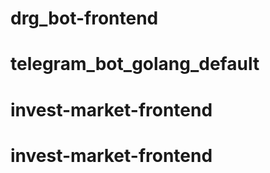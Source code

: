 # drg_bot-frontend

# telegram_bot_golang_default

# invest-market-frontend
# invest-market-frontend
